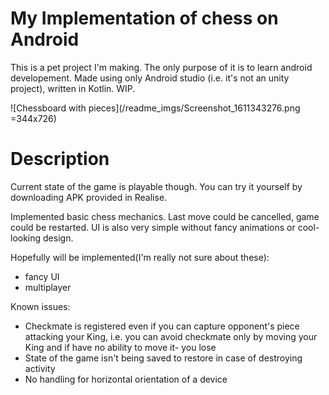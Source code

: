 # My Implementation of chess on Android
This is a pet project I'm making. The only purpose of it is to learn android developement.
Made using only Android studio (i.e. it's not an unity project), written in Kotlin.
WIP.

![Chessboard with pieces](/readme_imgs/Screenshot_1611343276.png =344x726)

# Description
Current state of the game is playable though. You can try it yourself by downloading APK provided in Realise.

Implemented basic chess mechanics. Last move could be cancelled, game could be restarted. UI is also very simple without fancy animations or cool-looking design.

Hopefully will be implemented(I'm really not sure about these):
* fancy UI
* multiplayer

Known issues:
* Checkmate is registered even if you can capture opponent's piece attacking your King, i.e. you can avoid checkmate only by moving your King and if have no ability to move it- you lose
* State of the game isn't being saved to restore in case of destroying activity
* No handling for horizontal orientation of a device
